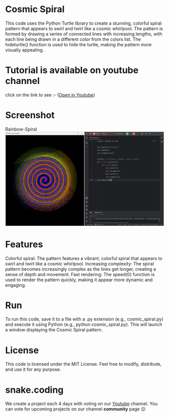 # Cosmic Spiral

This code uses the Python Turtle library to create a stunning, colorful spiral pattern that appears to swirl and twirl like a cosmic whirlpool. The pattern is formed by drawing a series of connected lines with increasing lengths, with each line being drawn in a different color from the colors list. The hideturtle() function is used to hide the turtle, making the pattern more visually appealing.

# Tutorial is available on youtube channel 
click on the link to see :- ([Open in Youtube]())

# Screenshot

Rainbow-Spiral
![screenshot](CosmicSpiral.png)



# Features
Colorful spiral: The pattern features a vibrant, colorful spiral that appears to swirl and twirl like a cosmic whirlpool.
Increasing complexity: The spiral pattern becomes increasingly complex as the lines get longer, creating a sense of depth and movement.
Fast rendering: The speed(0) function is used to render the pattern quickly, making it appear more dynamic and engaging.


# Run
To run this code, save it to a file with a .py extension (e.g., cosmic_spiral.py) and execute it using Python (e.g., python cosmic_spiral.py). This will launch a window displaying the Cosmic Spiral pattern.

# License
This code is licensed under the MIT License. Feel free to modify, distribute, and use it for any purpose.

# snake.coding
We create a project each 4 days with voting on our <a href="https://youtube.com/@snakecoding_12" target="_blank">Youtube</a> channel.
You can vote for upcoming projects on our channel **community** page :wink:

